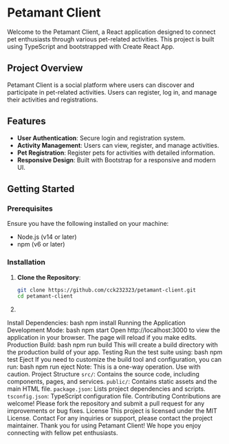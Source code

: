 # Petamant Client

Welcome to the Petamant Client, a React application designed to connect pet enthusiasts through various pet-related activities. This project is built using TypeScript and bootstrapped with Create React App.

## Project Overview

Petamant Client is a social platform where users can discover and participate in pet-related activities. Users can register, log in, and manage their activities and registrations.

## Features

- **User Authentication**: Secure login and registration system.
- **Activity Management**: Users can view, register, and manage activities.
- **Pet Registration**: Register pets for activities with detailed information.
- **Responsive Design**: Built with Bootstrap for a responsive and modern UI.

## Getting Started

### Prerequisites

Ensure you have the following installed on your machine:

- Node.js (v14 or later)
- npm (v6 or later)

### Installation

1. **Clone the Repository**:
   ```bash
   git clone https://github.com/cck232323/petamant-client.git
   cd petamant-client
2.
Install Dependencies:
bash
npm install
Running the Application
Development Mode:
bash
npm start
Open http://localhost:3000 to view the application in your browser. The page will reload if you make edits.
Production Build:
bash
npm run build
This will create a build directory with the production build of your app.
Testing
Run the test suite using:
bash
npm test
Eject
If you need to customize the build tool and configuration, you can run:
bash
npm run eject
Note: This is a one-way operation. Use with caution.
Project Structure
`src/`: Contains the source code, including components, pages, and services.
`public/`: Contains static assets and the main HTML file.
`package.json`: Lists project dependencies and scripts.
`tsconfig.json`: TypeScript configuration file.
Contributing
Contributions are welcome! Please fork the repository and submit a pull request for any improvements or bug fixes.
License
This project is licensed under the MIT License.
Contact
For any inquiries or support, please contact the project maintainer.
Thank you for using Petamant Client! We hope you enjoy connecting with fellow pet enthusiasts.